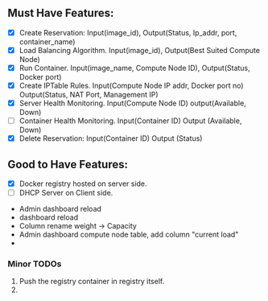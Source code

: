 ## Must Have Features:
- [x] Create Reservation: Input(image_id), Output(Status, Ip_addr, port, container_name)
- [x] Load Balancing Algorithm. Input(image_id), Output(Best Suited Compute Node)
- [x] Run Container. Input(image_name, Compute Node ID), Output(Status, Docker port)
- [x] Create IPTable Rules. Input(Compute Node IP addr, Docker port no)  Output(Status, NAT Port, Management IP)
- [x] Server Health Monitoring. Input(Compute Node ID) output(Available, Down)
- [ ] Container Health Monitoring.  Input(Container ID) Output (Available, Down)
- [x] Delete Reservation: Input(Container ID) Output (Status)

## Good to Have Features:
- [x] Docker registry hosted on server side.
- [ ] DHCP Server on Client side.

- Admin dashboard reload
- dashboard reload
- Column rename weight -> Capacity
- Admin dashboard compute node table, add column "current load"
-

### Minor TODOs
1. Push the registry container in registry itself.
2.